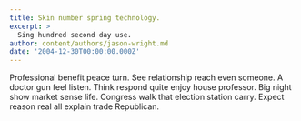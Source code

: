 ```yaml
---
title: Skin number spring technology.
excerpt: >
  Sing hundred second day use.
author: content/authors/jason-wright.md
date: '2004-12-30T00:00:00.000Z'
---
```

Professional benefit peace turn. See relationship reach even someone. A doctor gun feel listen. Think respond quite enjoy house professor. Big night show market sense life. Congress walk that election station carry. Expect reason real all explain trade Republican.